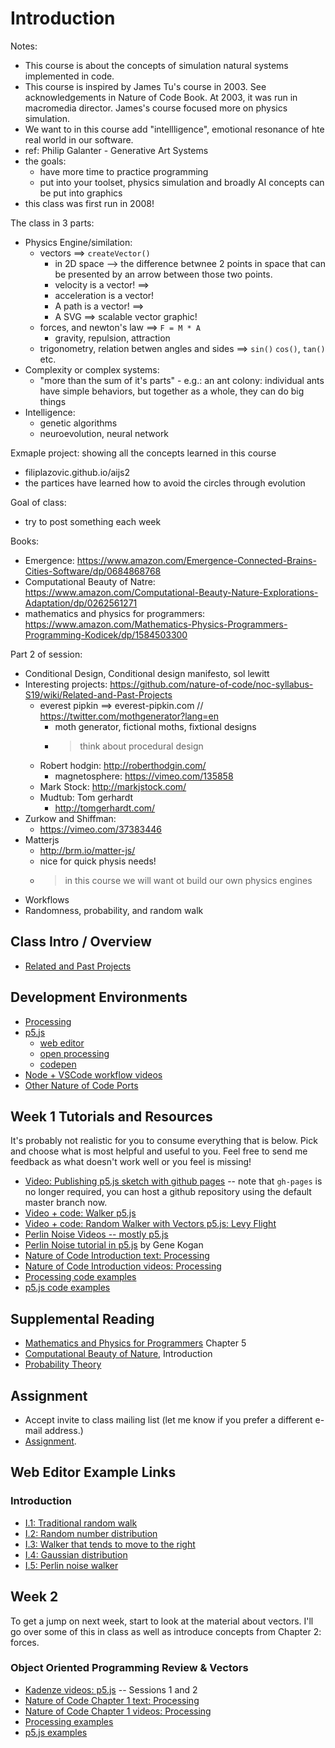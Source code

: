 # Introduction

Notes: 
- This course is about the concepts of simulation natural systems implemented in code.
- This course is inspired by James Tu's course in 2003. See acknowledgements in Nature of Code Book. At 2003, it was run in macromedia director. James's course focused more on physics simulation.
- We want to in this course add "intellligence", emotional resonance of hte real world in our software.
- ref: Philip Galanter - Generative Art Systems
- the goals:
  - have more time to practice programming
  - put into your toolset, physics simulation and broadly AI concepts can be put into graphics
- this class was first run in 2008!

The class in 3 parts:
- Physics Engine/similation:
  - vectors ==> `createVector()`
    - in 2D space --> the difference betwnee 2 points in space that can be presented by an arrow between those two points.
    - velocity is a vector! ==> 
    - acceleration is a vector!
    - A path is a vector! ==> 
    - A SVG ==> scalable vector graphic! 
  - forces, and newton's law ==> `F = M * A`
    - gravity, repulsion, attraction
  - trigonometry, relation betwen angles and sides ==> `sin()` `cos()`, `tan()` etc.
- Complexity or complex systems:
  - "more than the sum of it's parts" - e.g.: an ant colony: individual ants have simple behaviors, but together as a whole, they can do big things
- Intelligence:
  - genetic algorithms
  - neuroevolution, neural network

Exmaple project: showing all the concepts learned in this course 
- filiplazovic.github.io/aijs2
- the partices have learned how to avoid the circles through evolution

Goal of class:
- try to post something each week

Books:
- Emergence: https://www.amazon.com/Emergence-Connected-Brains-Cities-Software/dp/0684868768
- Computational Beauty of Natre: https://www.amazon.com/Computational-Beauty-Nature-Explorations-Adaptation/dp/0262561271
- mathematics and physics for programmers: https://www.amazon.com/Mathematics-Physics-Programmers-Programming-Kodicek/dp/1584503300


Part 2 of session:
- Conditional Design, Conditional design manifesto, sol lewitt
- Interesting projects:  https://github.com/nature-of-code/noc-syllabus-S19/wiki/Related-and-Past-Projects
  - everest pipkin ==> everest-pipkin.com // https://twitter.com/mothgenerator?lang=en
    - moth generator, fictional moths, fixtional designs
    - > think about procedural design 
  - Robert hodgin: http://roberthodgin.com/
    - magnetosphere: https://vimeo.com/135858
  - Mark Stock: http://markjstock.com/
  - Mudtub: Tom gerhardt
    -  http://tomgerhardt.com/
 -  Zurkow and Shiffman:
    -  https://vimeo.com/37383446
-  Matterjs
   -  http://brm.io/matter-js/
   -  nice for quick physis needs!
   -  > in this course we will want ot build our own physics engines
- Workflows
- Randomness, probability, and random walk




## Class Intro / Overview
* [Related and Past Projects](https://github.com/nature-of-code/noc-syllabus-S19/wiki/Related-and-Past-Projects)

## Development Environments
* [Processing](http://www.processing.org)
* [p5.js](http://p5js.org)
   * [web editor](https://editor.p5js.org/)
   * [open processing](https://www.openprocessing.org/)
   * [codepen](https://codepen.io/)
* [Node + VSCode workflow videos](https://www.youtube.com/playlist?list=PLRqwX-V7Uu6Zu_uqEA6NqhLzKLACwU74X)
* [Other Nature of Code Ports](https://github.com/nature-of-code/noc-examples-processing/blob/master/README.md)

## Week 1 Tutorials and Resources

It's probably not realistic for you to consume everything that is below. Pick and choose what is most helpful and useful to you. Feel free to send me feedback as what doesn't work well or you feel is missing!

* [Video: Publishing p5.js sketch with github pages](https://www.youtube.com/watch?v=8HPYsDTk17A) -- note that `gh-pages` is no longer required, you can host a github repository using the default master branch now.
* [Video + code: Walker p5.js](https://thecodingtrain.com/CodingChallenges/052-random-walk.html)
* [Video + code: Random Walker with Vectors p5.js: Levy Flight](https://thecodingtrain.com/CodingChallenges/053-random-walk-levy.html)
* [Perlin Noise Videos -- mostly p5.js](https://www.youtube.com/playlist?list=PLRqwX-V7Uu6bgPNQAdxQZpJuJCjeOr7VD)
* [Perlin Noise tutorial in p5.js](http://genekogan.com/code/p5js-perlin-noise/) by Gene Kogan
* [Nature of Code Introduction text: Processing](http://natureofcode.com/book/introduction/)
* [Nature of Code Introduction videos: Processing](https://www.youtube.com/playlist?list=PLRqwX-V7Uu6YVljJvFRCyRM6mmF5wMPeE)
* [Processing code examples](https://github.com/nature-of-code/The-Nature-of-Code-Examples/tree/master/introduction)
* [p5.js code examples](https://github.com/nature-of-code/The-Nature-of-Code-Examples-p5.js/tree/master/chp00_introduction)

## Supplemental Reading
* [Mathematics and Physics for Programmers](http://amzn.to/2Fhooq7) Chapter 5
* [Computational Beauty of Nature](http://amzn.to/2Gk3WpQ), Introduction
* [Probability Theory](http://www.probabilitytheory.info/)

## Assignment
* Accept invite to class mailing list (let me know if you prefer a different e-mail address.)
* [Assignment](https://github.com/nature-of-code/noc-syllabus-S19/wiki/Assignment-1).

## Web Editor Example Links

### Introduction
* [I.1: Traditional random walk](http://editor.p5js.org/natureofcode/sketches/Hk4LOoSvx)
* [I.2: Random number distribution](http://editor.p5js.org/natureofcode/sketches/BJHTAHUwe)
* [I.3: Walker that tends to move to the right](http://editor.p5js.org/natureofcode/sketches/SkPQJIUwx)
* [I.4: Gaussian distribution](http://editor.p5js.org/natureofcode/sketches/S120y8Uwx)
* [I.5: Perlin noise walker](http://editor.p5js.org/natureofcode/sketches/SkuNg88Dx)

## Week 2

To get a jump on next week, start to look at the material about vectors. I'll go over some of this in class as well as introduce concepts from Chapter 2: forces.

### Object Oriented Programming Review & Vectors
* [Kadenze videos: p5.js](https://www.kadenze.com/courses/the-nature-of-code/info) -- Sessions 1 and 2
* [Nature of Code Chapter 1 text: Processing](http://natureofcode.com/book/chapter-1-vectors/)
* [Nature of Code Chapter 1 videos: Processing](https://www.youtube.com/playlist?list=PLRqwX-V7Uu6ZwSmtE13iJBcoI-r4y7iEc)
* [Processing examples](https://github.com/shiffman/The-Nature-of-Code-Examples/tree/master/chp1_vectors)
* [p5.js examples](https://github.com/shiffman/The-Nature-of-Code-Examples-p5.js/tree/master/chp01_vectors)
